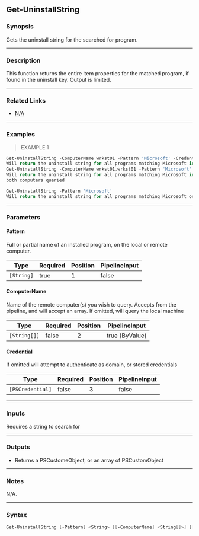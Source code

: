 Get-UninstallString
-------------------

### Synopsis
Gets the uninstall string for the searched for program.

---

### Description

This function returns the entire item properties for the matched program, if found in the uninstall key.
Output is limited.

---

### Related Links
* [N/A](N/A)

---

### Examples
> EXAMPLE 1

```PowerShell
Get-UninstallString -ComputerName wrkst01 -Pattern 'Microsoft' -Credential $myCreds
Will return the uninstall string for all programs matching Microsoft in the DisplayName field
Get-UninstallString -ComputerName wrkst01,wrkst01 -Pattern 'Microsoft' -Credential $myCreds
Will return the uninstall string for all programs matching Microsoft in the DisplayName field, from
both computers queried

Get-UninstallString -Pattern 'Microsoft'
Will return the uninstall string for all programs matching Microsoft on the local machine
```

---

### Parameters
#### **Pattern**
Full or partial name of an installed program, on the local or remote computer.

|Type      |Required|Position|PipelineInput|
|----------|--------|--------|-------------|
|`[String]`|true    |1       |false        |

#### **ComputerName**
Name of the remote computer(s) you wish to query. Accepts from the pipeline, and will accept an array.
If omitted, will query the local machine

|Type        |Required|Position|PipelineInput |
|------------|--------|--------|--------------|
|`[String[]]`|false   |2       |true (ByValue)|

#### **Credential**
If omitted will attempt to authenticate as domain, or stored credentials

|Type            |Required|Position|PipelineInput|
|----------------|--------|--------|-------------|
|`[PSCredential]`|false   |3       |false        |

---

### Inputs
Requires a string to search for

---

### Outputs
* Returns a PSCustomeObject, or an array of PSCustomObject

---

### Notes
N/A.

---

### Syntax
```PowerShell
Get-UninstallString [-Pattern] <String> [[-ComputerName] <String[]>] [[-Credential] <PSCredential>] [<CommonParameters>]
```

